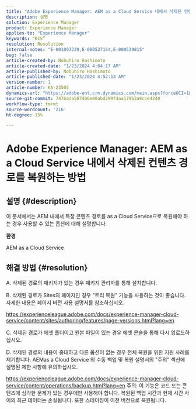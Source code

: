 ```yaml
---
title: "Adobe Experience Manager: AEM as a Cloud Service 내에서 삭제된 컨텐츠 경로를 복원하는 방법"
description: 설명
solution: Experience Manager
product: Experience Manager
applies-to: "Experience Manager"
keywords: “KCS”
resolution: Resolution
internal-notes: "E-001093239,E-000537154,E-000539815"
bug: false
article-created-by: Nobuhiro Hashimoto
article-created-date: "1/23/2024 4:04:17 AM"
article-published-by: Nobuhiro Hashimoto
article-published-date: "1/23/2024 4:52:13 AM"
version-number: 1
article-number: KA-23505
dynamics-url: "https://adobe-ent.crm.dynamics.com/main.aspx?forceUCI=1&pagetype=entityrecord&etn=knowledgearticle&id=3792d478-a4b9-ee11-a569-6045bd0065b6"
source-git-commit: 747bada587406e80abd299f4aa17963a9cce4240
workflow-type: tm+mt
source-wordcount: '216'
ht-degree: 15%

---
```


# Adobe Experience Manager: AEM as a Cloud Service 내에서 삭제된 컨텐츠 경로를 복원하는 방법

## 설명 {#description}


이 문서에서는 AEM 내에서 특정 콘텐츠 경로를 as a Cloud Service으로 복원해야 하는 경우 사용할 수 있는 옵션에 대해 설명합니다.



<b>환경</b>

AEM as a Cloud Service


## 해결 방법 {#resolution}


A. 삭제된 경로의 패키지가 있는 경우 패키지 관리자를 통해 설치합니다.

B. 삭제된 경로가 Sites의 페이지인 경우 &quot;트리 복원&quot; 기능을 사용하는 것이 좋습니다. 자세한 내용은 페이지 버전 사용 설명서를 참조하십시오.

https://experienceleague.adobe.com/docs/experience-manager-cloud-service/content/sites/authoring/features/page-versions.html?lang=en

C. 삭제된 경로가 에셋 폴더이고 원본 파일이 있는 경우 에셋 콘솔을 통해 다시 업로드하십시오.

D. 삭제된 경로의 내용이 중대하고 다른 옵션이 없는 경우 전체 복원을 위한 지원 사례를 제기합니다. AEMas a Cloud Service 의 수동 백업 및 복원 설명서의 &quot;주의&quot; 섹션에 설명된 제한 사항에 유의하십시오.

https://experienceleague.adobe.com/docs/experience-manager-cloud-service/content/operations/backup.html?lang=en 주의: 이 기능은 코드 또는 콘텐츠에 심각한 문제가 있는 경우에만 사용해야 합니다. 복원된 백업 시간과 현재 시간 사이의 최근 데이터는 손실됩니다. 또한 스테이징이 이전 버전으로 복원됩니다.
